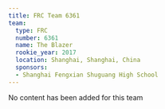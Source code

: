 ```yaml
---
title: FRC Team 6361
team:
  type: FRC
  number: 6361
  name: The Blazer
  rookie_year: 2017
  location: Shanghai, Shanghai, China
  sponsors:
  - Shanghai Fengxian Shuguang High School
---
```


No content has been added for this team
